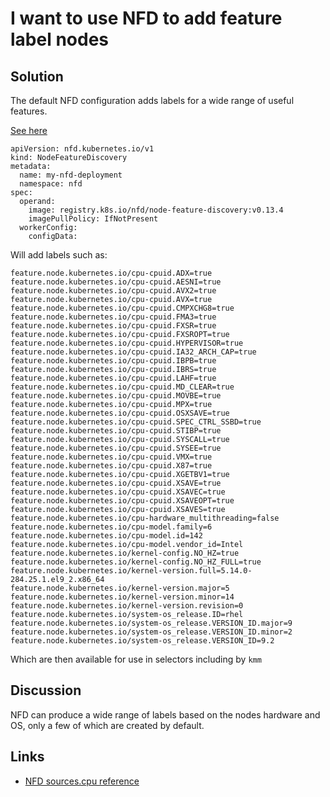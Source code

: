 # I want to use NFD to add feature label nodes

## Solution

The default NFD configuration adds labels for a wide range of useful features. 

[See here]()

```
apiVersion: nfd.kubernetes.io/v1
kind: NodeFeatureDiscovery
metadata:
  name: my-nfd-deployment
  namespace: nfd
spec:
  operand:
    image: registry.k8s.io/nfd/node-feature-discovery:v0.13.4
    imagePullPolicy: IfNotPresent
  workerConfig:
    configData:
```

Will add labels such as:

```
feature.node.kubernetes.io/cpu-cpuid.ADX=true
feature.node.kubernetes.io/cpu-cpuid.AESNI=true
feature.node.kubernetes.io/cpu-cpuid.AVX2=true
feature.node.kubernetes.io/cpu-cpuid.AVX=true
feature.node.kubernetes.io/cpu-cpuid.CMPXCHG8=true
feature.node.kubernetes.io/cpu-cpuid.FMA3=true
feature.node.kubernetes.io/cpu-cpuid.FXSR=true
feature.node.kubernetes.io/cpu-cpuid.FXSROPT=true
feature.node.kubernetes.io/cpu-cpuid.HYPERVISOR=true
feature.node.kubernetes.io/cpu-cpuid.IA32_ARCH_CAP=true
feature.node.kubernetes.io/cpu-cpuid.IBPB=true
feature.node.kubernetes.io/cpu-cpuid.IBRS=true
feature.node.kubernetes.io/cpu-cpuid.LAHF=true
feature.node.kubernetes.io/cpu-cpuid.MD_CLEAR=true
feature.node.kubernetes.io/cpu-cpuid.MOVBE=true
feature.node.kubernetes.io/cpu-cpuid.MPX=true
feature.node.kubernetes.io/cpu-cpuid.OSXSAVE=true
feature.node.kubernetes.io/cpu-cpuid.SPEC_CTRL_SSBD=true
feature.node.kubernetes.io/cpu-cpuid.STIBP=true
feature.node.kubernetes.io/cpu-cpuid.SYSCALL=true
feature.node.kubernetes.io/cpu-cpuid.SYSEE=true
feature.node.kubernetes.io/cpu-cpuid.VMX=true
feature.node.kubernetes.io/cpu-cpuid.X87=true
feature.node.kubernetes.io/cpu-cpuid.XGETBV1=true
feature.node.kubernetes.io/cpu-cpuid.XSAVE=true
feature.node.kubernetes.io/cpu-cpuid.XSAVEC=true
feature.node.kubernetes.io/cpu-cpuid.XSAVEOPT=true
feature.node.kubernetes.io/cpu-cpuid.XSAVES=true
feature.node.kubernetes.io/cpu-hardware_multithreading=false
feature.node.kubernetes.io/cpu-model.family=6
feature.node.kubernetes.io/cpu-model.id=142
feature.node.kubernetes.io/cpu-model.vendor_id=Intel
feature.node.kubernetes.io/kernel-config.NO_HZ=true
feature.node.kubernetes.io/kernel-config.NO_HZ_FULL=true
feature.node.kubernetes.io/kernel-version.full=5.14.0-284.25.1.el9_2.x86_64
feature.node.kubernetes.io/kernel-version.major=5
feature.node.kubernetes.io/kernel-version.minor=14
feature.node.kubernetes.io/kernel-version.revision=0
feature.node.kubernetes.io/system-os_release.ID=rhel
feature.node.kubernetes.io/system-os_release.VERSION_ID.major=9
feature.node.kubernetes.io/system-os_release.VERSION_ID.minor=2
feature.node.kubernetes.io/system-os_release.VERSION_ID=9.2
```

Which are then available for use in selectors including by `kmm`


## Discussion

NFD can produce a wide range of labels based on the nodes hardware and OS, only a few of which are created by default. 


## Links

* [NFD sources.cpu reference](https://kubernetes-sigs.github.io/node-feature-discovery/v0.13/reference/worker-configuration-reference.html)

